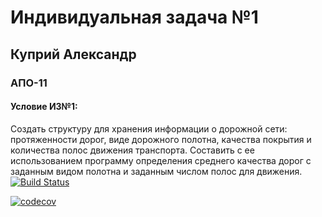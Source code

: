 # Индивидуальная задача №1 
## Куприй Александр
### АПО-11


#### Условие ИЗ№1:

Создать структуру для хранения информации о дорожной сети: протяженности дорог, виде дорожного полотна, качества покрытия и количества полос движения транспорта. Составить с ее использованием программу определения среднего качества дорог с заданным видом полотна и заданным числом полос для движения.
[![Build Status](https://travis-ci.com/SanSanchezzz/technopark_c_cpp_homework.svg?token=byWvwnUjCcjWHoxTFz2v&branch=branch_it_1)](https://travis-ci.com/SanSanchezzz/technopark_c_cpp_homework)


[![codecov](https://codecov.io/gh/SanSanchezzz/technopark_c_cpp_homework/branch/branch_it_1/graphs/sunburst.svg?token=MNDMBEIHJR)](https://codecov.io/gh/SanSanchezzz/technopark_c_cpp_homework/branch/branch_it_1)
